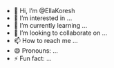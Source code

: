 - 👋 Hi, I’m @EllaKoresh
- 👀 I’m interested in ...
- 🌱 I’m currently learning ...
- 💞️ I’m looking to collaborate on ...
- 📫 How to reach me ...
- 😄 Pronouns: ...
- ⚡ Fun fact: ...

<!---
EllaKoresh/EllaKoresh is a ✨ special ✨ repository because its `README.md` (this file) appears on your GitHub profile.
You can click the Preview link to take a look at your changes.
--->
